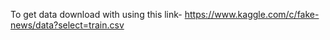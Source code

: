 To get data download with using this link- 
https://www.kaggle.com/c/fake-news/data?select=train.csv
